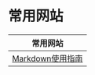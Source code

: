 # 常用网站

| 常用网站 |
| -------- | 
| [Markdown使用指南](https://www.zspace.cn/help/?cid=0&articleId=100233)   | 